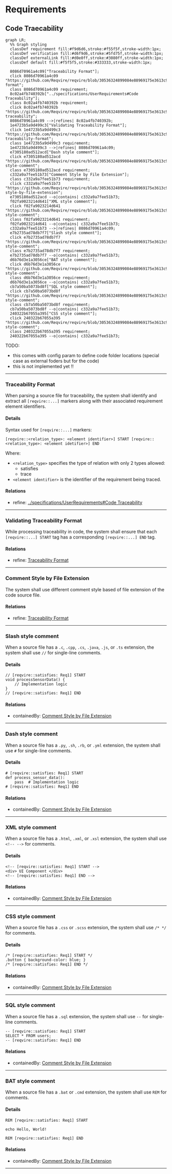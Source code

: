 # Requirements

## Code Traecability
```mermaid
graph LR;
  %% Graph styling
  classDef requirement fill:#f9d6d6,stroke:#f55f5f,stroke-width:1px;
  classDef verification fill:#d6f9d6,stroke:#5fd75f,stroke-width:1px;
  classDef externalLink fill:#d0e0ff,stroke:#3080ff,stroke-width:1px;
  classDef default fill:#f5f5f5,stroke:#333333,stroke-width:1px;

  8086d70961a4c09["Traceability Format"];
  click 8086d70961a4c09 "https://github.com/Reqvire/reqvire/blob/30536324899084e88969175e3613c971ffa6e108/specifications/CodeTraecabilityRequirements.md#traceability-format";
  class 8086d70961a4c09 requirement;
  8c02a4fb740392b["../specifications/UserRequirements#Code Traceability"];
  class 8c02a4fb740392b requirement;
  click 8c02a4fb740392b "https://github.com/Reqvire/reqvire/blob/30536324899084e88969175e3613c971ffa6e108/specifications/UserRequirements.md#code-traceability";
  8086d70961a4c09 -->|refines| 8c02a4fb740392b;
  1e4723b5a9d499c3["Validating Traceability Format"];
  click 1e4723b5a9d499c3 "https://github.com/Reqvire/reqvire/blob/30536324899084e88969175e3613c971ffa6e108/specifications/CodeTraecabilityRequirements.md#validating-traceability-format";
  class 1e4723b5a9d499c3 requirement;
  1e4723b5a9d499c3 -->|refines| 8086d70961a4c09;
  e7305180ad512acd["Dash style comment"];
  click e7305180ad512acd "https://github.com/Reqvire/reqvire/blob/30536324899084e88969175e3613c971ffa6e108/specifications/CodeTraecabilityRequirements.md#dash-style-comment";
  class e7305180ad512acd requirement;
  c332a9a7fee51b73["Comment Style by File Extension"];
  class c332a9a7fee51b73 requirement;
  click c332a9a7fee51b73 "https://github.com/Reqvire/reqvire/blob/30536324899084e88969175e3613c971ffa6e108/specifications/CodeTraecabilityRequirements.md#comment-style-by-file-extension";
  e7305180ad512acd --o|contains| c332a9a7fee51b73;
  f02fa9023214d641["XML style comment"];
  click f02fa9023214d641 "https://github.com/Reqvire/reqvire/blob/30536324899084e88969175e3613c971ffa6e108/specifications/CodeTraecabilityRequirements.md#xml-style-comment";
  class f02fa9023214d641 requirement;
  f02fa9023214d641 --o|contains| c332a9a7fee51b73;
  c332a9a7fee51b73 -->|refines| 8086d70961a4c09;
  e7b2735ad78db7f7["Slash style comment"];
  click e7b2735ad78db7f7 "https://github.com/Reqvire/reqvire/blob/30536324899084e88969175e3613c971ffa6e108/specifications/CodeTraecabilityRequirements.md#slash-style-comment";
  class e7b2735ad78db7f7 requirement;
  e7b2735ad78db7f7 --o|contains| c332a9a7fee51b73;
  d6b76d3e1a3056ce["BAT style comment"];
  click d6b76d3e1a3056ce "https://github.com/Reqvire/reqvire/blob/30536324899084e88969175e3613c971ffa6e108/specifications/CodeTraecabilityRequirements.md#bat-style-comment";
  class d6b76d3e1a3056ce requirement;
  d6b76d3e1a3056ce --o|contains| c332a9a7fee51b73;
  cb7a50ba5073bd8f["SQL style comment"];
  click cb7a50ba5073bd8f "https://github.com/Reqvire/reqvire/blob/30536324899084e88969175e3613c971ffa6e108/specifications/CodeTraecabilityRequirements.md#sql-style-comment";
  class cb7a50ba5073bd8f requirement;
  cb7a50ba5073bd8f --o|contains| c332a9a7fee51b73;
  240322b67055a395["CSS style comment"];
  click 240322b67055a395 "https://github.com/Reqvire/reqvire/blob/30536324899084e88969175e3613c971ffa6e108/specifications/CodeTraecabilityRequirements.md#css-style-comment";
  class 240322b67055a395 requirement;
  240322b67055a395 --o|contains| c332a9a7fee51b73;
```
TODO:
 * this comes with config param to define code folder locations (special case as external foders but for the code) 
 * this is not implemented yet !!

---

### Traceability Format

When parsing a source file for traceability, the system shall identify and extract all `[reqvire::...]` markers along with their associated requirement element identifiers.

#### Details

Syntax used for `[reqvire::...]` markers:

```
[reqvire::<relation_type>: <element identifier>] START [reqvire::<relation_type>: <element idetifier>] END

```

Where:
- `<relation_type>` specifies the type of relation with only 2 types allowed:
  * satisfies
  * trace
- `<element identifier>` is the identifier of the requirement being traced.

#### Relations
  * refine: [../specifications/UserRequirements#Code Traceability](../specifications/UserRequirements.md#code-traceability)

---

### Validating Traceability Format


While processing traceability in code, the system shall ensure that each `[reqvire::...] START` tag has a corresponding `[reqvire::...] END` tag.

#### Relations
  * refine: [Traceability Format](#traceability-format)

---

### Comment Style by File Extension




The system shall use different comment style based of file extension of the code source file.

#### Relations
  * refine: [Traceability Format](#traceability-format)

---

### Slash style comment

When a source file has a `.c`, `.cpp`, `.cs`, `.java`, `.js`, or `.ts` extension, the system shall use `//` for single-line comments.

#### Details

```
// [reqvire::satisfies: Req1] START
void processSensorData() {
    // Implementation logic
}
// [reqvire::satisfies: Req1] END
```

#### Relations
  * containedBy: [Comment Style by File Extension](#comment-style-by-file-extension)

---

### Dash style comment

When a source file has a `.py`, `.sh`, `.rb`, or `.yml` extension, the system shall use `#` for single-line comments.

#### Details

```
# [reqvire::satisfies: Req1] START
def process_sensor_data():
    pass  # Implementation logic
# [reqvire::satisfies: Req1] END
```

#### Relations
  * containedBy: [Comment Style by File Extension](#comment-style-by-file-extension)

---

### XML style comment

When a source file has a `.html`, `.xml`, or `.xsl` extension, the system shall use `<!-- -->` for comments.

#### Details

```
<!-- [reqvire::satisfies: Req1] START -->
<div> UI Component </div>
<!-- [reqvire::satisfies: Req1] END -->

```

#### Relations
  * containedBy: [Comment Style by File Extension](#comment-style-by-file-extension)

---

### CSS style comment

When a source file has a `.css` or `.scss` extension, the system shall use `/* */` for comments.

#### Details

```
/* [reqvire::satisfies: Req1] START */
.button { background-color: blue; }
/* [reqvire::satisfies: Req1] END */
```

#### Relations
  * containedBy: [Comment Style by File Extension](#comment-style-by-file-extension)

---

### SQL style comment

When a source file has a `.sql` extension, the system shall use `--` for single-line comments.

```
-- [reqvire::satisfies: Req1] START
SELECT * FROM users;
-- [reqvire::satisfies: Req1] END
```

#### Relations
  * containedBy: [Comment Style by File Extension](#comment-style-by-file-extension)

---

### BAT style comment

When a source file has a `.bat` or `.cmd` extension, the system shall use `REM` for comments.

#### Details

```
REM [reqvire::satisfies: Req1] START

echo Hello, World!

REM [reqvire::satisfies: Req1] END

```

#### Relations
  * containedBy: [Comment Style by File Extension](#comment-style-by-file-extension)

---